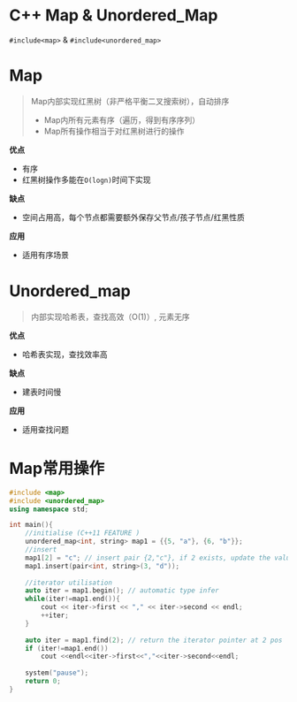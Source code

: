 # C++ Map & Unordered_Map

`#include<map>` & `#include<unordered_map>`



# Map

> Map内部实现红黑树（非严格平衡二叉搜索树），自动排序
>
> * Map内所有元素有序（遍历，得到有序序列）
> * Map所有操作相当于对红黑树进行的操作

**优点**

* 有序
* 红黑树操作多能在`O(logn)`时间下实现

**缺点**

* 空间占用高，每个节点都需要额外保存父节点/孩子节点/红黑性质

**应用**

* 适用有序场景





# Unordered_map

> 内部实现哈希表，查找高效（O(1)）, 元素无序

**优点**

* 哈希表实现，查找效率高

**缺点**

* 建表时间慢

**应用**

* 适用查找问题



# Map常用操作

```c++
#include <map>
#include <unordered_map>
using namespace std;

int main(){
    //initialise (C++11 FEATURE )
    unordered_map<int, string> map1 = {{5, "a"}, {6, "b"}};
    //insert
    map1[2] = "c"; // insert pair {2,"c"}, if 2 exists, update the value
    map1.insert(pair<int, string>(3, "d"));
    
    //iterator utilisation
    auto iter = map1.begin(); // automatic type infer
    while(iter!=map1.end()){
        cout << iter->first << "," << iter->second << endl;
        ++iter;
    }
    
    auto iter = map1.find(2); // return the iterator pointer at 2 pos
    if (iter!=map1.end())
        cout <<endl<<iter->first<<","<<iter->second<<endl;
    
    system("pause");
    return 0;
}
```

